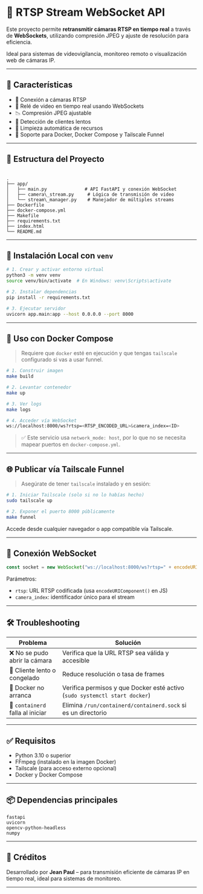 
# 📡 RTSP Stream WebSocket API

Este proyecto permite **retransmitir cámaras RTSP en tiempo real** a través de **WebSockets**, utilizando compresión JPEG y ajuste de resolución para eficiencia.

Ideal para sistemas de videovigilancia, monitoreo remoto o visualización web de cámaras IP.

---

## 🚀 Características

- 🎥 Conexión a cámaras RTSP
- 🔁 Relé de video en tiempo real usando WebSockets
- 📉 Compresión JPEG ajustable
- 🧠 Detección de clientes lentos
- 🧼 Limpieza automática de recursos
- 🐳 Soporte para Docker, Docker Compose y Tailscale Funnel

---

## 📁 Estructura del Proyecto

```

.
├── app/
│   ├── main.py              # API FastAPI y conexión WebSocket
│   ├── camera\_stream.py     # Lógica de transmisión de video
│   └── stream\_manager.py    # Manejador de múltiples streams
├── Dockerfile
├── docker-compose.yml
├── Makefile
├── requirements.txt
├── index.html
└── README.md

````

---

## 🐍 Instalación Local con `venv`

```bash
# 1. Crear y activar entorno virtual
python3 -m venv venv
source venv/bin/activate  # En Windows: venv\Scripts\activate

# 2. Instalar dependencias
pip install -r requirements.txt

# 3. Ejecutar servidor
uvicorn app.main:app --host 0.0.0.0 --port 8000
````

---

## 🐳 Uso con Docker Compose

> Requiere que `docker` esté en ejecución y que tengas `tailscale` configurado si vas a usar funnel.

```bash
# 1. Construir imagen
make build

# 2. Levantar contenedor
make up

# 3. Ver logs
make logs

# 4. Acceder vía WebSocket
ws://localhost:8000/ws?rtsp=<RTSP_ENCODED_URL>&camera_index=<ID>
```

> ✅ Este servicio usa `network_mode: host`, por lo que no se necesita mapear puertos en `docker-compose.yml`.

---

## 🌐 Publicar vía Tailscale Funnel

> Asegúrate de tener `tailscale` instalado y en sesión:

```bash
# 1. Iniciar Tailscale (solo si no lo habías hecho)
sudo tailscale up

# 2. Exponer el puerto 8000 públicamente
make funnel
```

Accede desde cualquier navegador o app compatible vía Tailscale.

---

## 🔌 Conexión WebSocket

```js
const socket = new WebSocket("ws://localhost:8000/ws?rtsp=" + encodeURIComponent("rtsp://192.168.1.100:554/stream1") + "&camera_index=cam1")
```

Parámetros:

* `rtsp`: URL RTSP codificada (usa `encodeURIComponent()` en JS)
* `camera_index`: identificador único para el stream

---

## 🛠️ Troubleshooting

| Problema                         | Solución                                                                   |
| -------------------------------- | -------------------------------------------------------------------------- |
| ❌ No se pudo abrir la cámara     | Verifica que la URL RTSP sea válida y accesible                            |
| 🐢 Cliente lento o congelado     | Reduce resolución o tasa de frames                                         |
| 🐳 Docker no arranca             | Verifica permisos y que Docker esté activo (`sudo systemctl start docker`) |
| 🚫 `containerd` falla al iniciar | Elimina `/run/containerd/containerd.sock` si es un directorio              |

---

## ✅ Requisitos

* Python 3.10 o superior
* FFmpeg (instalado en la imagen Docker)
* Tailscale (para acceso externo opcional)
* Docker y Docker Compose

---

## 📦 Dependencias principales

```text
fastapi
uvicorn
opencv-python-headless
numpy
```

---

## 🧠 Créditos

Desarrollado por **Jean Paul** – para transmisión eficiente de cámaras IP en tiempo real, ideal para sistemas de monitoreo.

---

